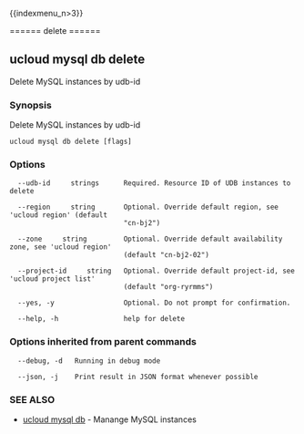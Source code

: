 {{indexmenu_n>3}}

====== delete ======

## ucloud mysql db delete

Delete MySQL instances by udb-id

### Synopsis

Delete MySQL instances by udb-id

```
ucloud mysql db delete [flags]
```

### Options

```
  --udb-id     strings      Required. Resource ID of UDB instances to delete 

  --region     string       Optional. Override default region, see 'ucloud region' (default
                            "cn-bj2") 

  --zone     string         Optional. Override default availability zone, see 'ucloud region'
                            (default "cn-bj2-02") 

  --project-id     string   Optional. Override default project-id, see 'ucloud project list'
                            (default "org-ryrmms") 

  --yes, -y                 Optional. Do not prompt for confirmation. 

  --help, -h                help for delete 

```

### Options inherited from parent commands

```
  --debug, -d   Running in debug mode 

  --json, -j    Print result in JSON format whenever possible 

```

### SEE ALSO

* [ucloud mysql db](software/cli/cmd/ucloud/mysql/db)	 - Manange MySQL instances

